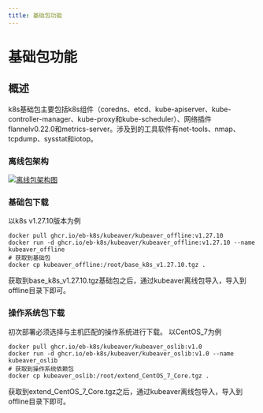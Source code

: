 ```yaml
---
title: 基础包功能
---
```

# 基础包功能
## 概述

k8s基础包主要包括k8s组件（coredns、etcd、kube-apiserver、kube-controller-manager、kube-proxy和kube-scheduler）、网络插件flannelv0.22.0和metrics-server。涉及到的工具软件有net-tools、nmap、tcpdump、sysstat和iotop。


### 离线包架构

[![离线包架构图](/images/offlinefw.png)](/images/offlinefw.png)

### 基础包下载

以k8s v1.27.10版本为例

 ~~~ shell
docker pull ghcr.io/eb-k8s/kubeaver/kubeaver_offline:v1.27.10
docker run -d ghcr.io/eb-k8s/kubeaver/kubeaver_offline:v1.27.10 --name kubeaver_offline 
# 获取到基础包
docker cp kubeaver_offline:/root/base_k8s_v1.27.10.tgz .
 ~~~
获取到base_k8s_v1.27.10.tgz基础包之后，通过kubeaver离线包导入，导入到offline目录下即可。


### 操作系统包下载

初次部署必须选择与主机匹配的操作系统进行下载。
以CentOS_7为例

~~~shell
docker pull ghcr.io/eb-k8s/kubeaver/kubeaver_oslib:v1.0
docker run -d ghcr.io/eb-k8s/kubeaver/kubeaver_oslib:v1.0 --name kubeaver_oslib
# 获取到操作系统依赖包
docker cp kubeaver_oslib:/root/extend_CentOS_7_Core.tgz .
~~~

获取到extend_CentOS_7_Core.tgz之后，通过kubeaver离线包导入，导入到offline目录下即可。


